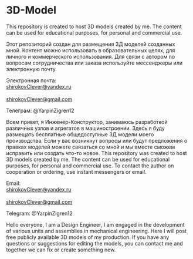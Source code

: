 # 3D-Model
This repository is created to host 3D models created by me. The content can be used for educational purposes, for personal and commercial use.

Этот репозиторий создан для размещения 3Д моделей созданных мной. Контент можно использовать в образовательных целях, для личного и коммерческого использования. 
Для связи с автором по вопросам сотрудничества или заказа используйте мессенджеры или электронную почту.

Электронная почта: <br>shirokovClever@yandex.ru<br> <br>shirokovClever@gmail.com<br>

Телеграм: @YarpinZigren12

Всем привет, я Инженер-Конструктор, занимаюсь разработкой различных узлов и агрегатов в машиностроении. Здесь я буду размещать бесплатные общедоступные 3Д модели моего производства. Если у вас возникнут вопросы или будут предложения о правках моделей можете связаться со мной и мы вместе сможем исправить или создать что-то новое. 
This repository was created to host 3D models created by me. The content can be used for educational purposes, for personal and commercial use.
To contact the author on cooperation or ordering, use instant messengers or email.

Email: <br>shirokovClever@yandex.ru<br> <br>shirokovClever@gmail.com<br>

Telegram: @YarpinZigren12

Hello everyone, I am a Design Engineer, I am engaged in the development of various units and assemblies in mechanical engineering. Here I will post free publicly available 3D models of my production. If you have any questions or suggestions for editing the models, you can contact me and together we can fix or create something new.

